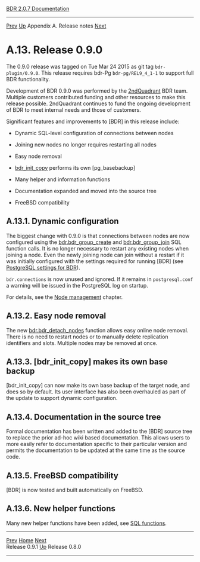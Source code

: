   [BDR 2.0.7 Documentation](README.md)                                                                                            
  ----------------------------------------------------------- ---------------------------------------- --------------------------- -----------------------------------------------------------
  [Prev](release-0.9.1.md "Release 0.9.1")   [Up](releasenotes.md)    Appendix A. Release notes    [Next](release-0.8.0.md "Release 0.8.0")  


# A.13. Release 0.9.0

The 0.9.0 release was tagged on Tue Mar 24 2015 as git tag
`bdr-plugin/0.9.0`. This release requires bdr-Pg
`bdr-pg/REL9_4_1-1` to support full BDR functionality.

Development of BDR 0.9.0 was performed by the
[2ndQuadrant](http://2ndquadrant.com) BDR team. Multiple
customers contributed funding and other resources to make this release
possible. 2ndQuadrant continues to fund the ongoing development of BDR
to meet internal needs and those of customers.

Significant features and improvements to [BDR] in this
release include:

-   Dynamic SQL-level configuration of connections between nodes

-   Joining new nodes no longer requires restarting all nodes

-   Easy node removal

-   [bdr_init_copy](command-bdr-init-copy.md) performs its own
    [pg_basebackup]

-   Many helper and information functions

-   Documentation expanded and moved into the source tree

-   FreeBSD compatibility

## A.13.1. Dynamic configuration

The biggest change with 0.9.0 is that connections between nodes are now
configured using the
[bdr.bdr_group_create](functions-node-mgmt.md#FUNCTION-BDR-GROUP-CREATE)
and
[bdr.bdr_group_join](functions-node-mgmt.md#FUNCTION-BDR-GROUP-JOIN)
SQL function calls. It is no longer necessary to restart any existing
nodes when joining a node. Even the newly joining node can join without
a restart if it was initially configured with the settings required for
running [BDR] (see [PostgreSQL settings for
BDR](settings-prerequisite.md)).

`bdr.connections` is now unused and ignored. If it remains in
`postgresql.conf` a warning will be issued in the PostgreSQL
log on startup.

For details, see the [Node management](node-management.md) chapter.

## A.13.2. Easy node removal

The new
[bdr.bdr_detach_nodes](functions-node-mgmt.md#FUNCTION-BDR-DETACH-NODES)
function allows easy online node removal. There is no need to restart
nodes or to manually delete replication identifiers and slots. Multiple
nodes may be removed at once.

## A.13.3. [bdr_init_copy] makes its own base backup

[bdr_init_copy] can now make its own base backup of the
target node, and does so by default. Its user interface has also been
overhauled as part of the update to support dynamic configuration.

## A.13.4. Documentation in the source tree

Formal documentation has been written and added to the
[BDR] source tree to replace the prior ad-hoc wiki based
documentation. This allows users to more easily refer to documentation
specific to their particular version and permits the documentation to be
updated at the same time as the source code.

## A.13.5. FreeBSD compatibility

[BDR] is now tested and built automatically on FreeBSD.

## A.13.6. New helper functions

Many new helper functions have been added, see [SQL
functions](functions.md).



  ------------------------------------------- ---------------------------------------- -------------------------------------------
  [Prev](release-0.9.1.md)      [Home](README.md)       [Next](release-0.8.0.md)  
  Release 0.9.1                                [Up](releasenotes.md)                                Release 0.8.0
  ------------------------------------------- ---------------------------------------- -------------------------------------------
